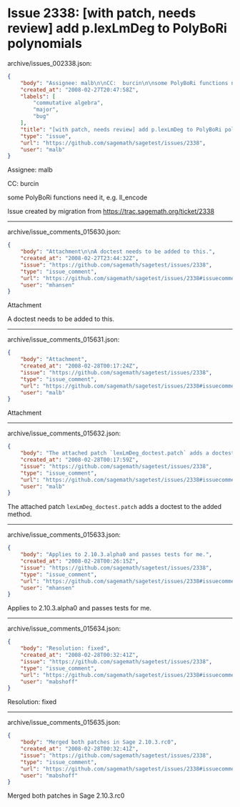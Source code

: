 # Issue 2338: [with patch, needs review] add p.lexLmDeg to PolyBoRi polynomials

archive/issues_002338.json:
```json
{
    "body": "Assignee: malb\n\nCC:  burcin\n\nsome PolyBoRi functions need it, e.g. ll_encode\n\nIssue created by migration from https://trac.sagemath.org/ticket/2338\n\n",
    "created_at": "2008-02-27T20:47:58Z",
    "labels": [
        "commutative algebra",
        "major",
        "bug"
    ],
    "title": "[with patch, needs review] add p.lexLmDeg to PolyBoRi polynomials",
    "type": "issue",
    "url": "https://github.com/sagemath/sagetest/issues/2338",
    "user": "malb"
}
```
Assignee: malb

CC:  burcin

some PolyBoRi functions need it, e.g. ll_encode

Issue created by migration from https://trac.sagemath.org/ticket/2338





---

archive/issue_comments_015630.json:
```json
{
    "body": "Attachment\n\nA doctest needs to be added to this.",
    "created_at": "2008-02-27T23:44:32Z",
    "issue": "https://github.com/sagemath/sagetest/issues/2338",
    "type": "issue_comment",
    "url": "https://github.com/sagemath/sagetest/issues/2338#issuecomment-15630",
    "user": "mhansen"
}
```

Attachment

A doctest needs to be added to this.



---

archive/issue_comments_015631.json:
```json
{
    "body": "Attachment",
    "created_at": "2008-02-28T00:17:24Z",
    "issue": "https://github.com/sagemath/sagetest/issues/2338",
    "type": "issue_comment",
    "url": "https://github.com/sagemath/sagetest/issues/2338#issuecomment-15631",
    "user": "malb"
}
```

Attachment



---

archive/issue_comments_015632.json:
```json
{
    "body": "The attached patch `lexLmDeg_doctest.patch` adds a doctest to the added method.",
    "created_at": "2008-02-28T00:17:59Z",
    "issue": "https://github.com/sagemath/sagetest/issues/2338",
    "type": "issue_comment",
    "url": "https://github.com/sagemath/sagetest/issues/2338#issuecomment-15632",
    "user": "malb"
}
```

The attached patch `lexLmDeg_doctest.patch` adds a doctest to the added method.



---

archive/issue_comments_015633.json:
```json
{
    "body": "Applies to 2.10.3.alpha0 and passes tests for me.",
    "created_at": "2008-02-28T00:26:15Z",
    "issue": "https://github.com/sagemath/sagetest/issues/2338",
    "type": "issue_comment",
    "url": "https://github.com/sagemath/sagetest/issues/2338#issuecomment-15633",
    "user": "mhansen"
}
```

Applies to 2.10.3.alpha0 and passes tests for me.



---

archive/issue_comments_015634.json:
```json
{
    "body": "Resolution: fixed",
    "created_at": "2008-02-28T00:32:41Z",
    "issue": "https://github.com/sagemath/sagetest/issues/2338",
    "type": "issue_comment",
    "url": "https://github.com/sagemath/sagetest/issues/2338#issuecomment-15634",
    "user": "mabshoff"
}
```

Resolution: fixed



---

archive/issue_comments_015635.json:
```json
{
    "body": "Merged both patches in Sage 2.10.3.rc0",
    "created_at": "2008-02-28T00:32:41Z",
    "issue": "https://github.com/sagemath/sagetest/issues/2338",
    "type": "issue_comment",
    "url": "https://github.com/sagemath/sagetest/issues/2338#issuecomment-15635",
    "user": "mabshoff"
}
```

Merged both patches in Sage 2.10.3.rc0
